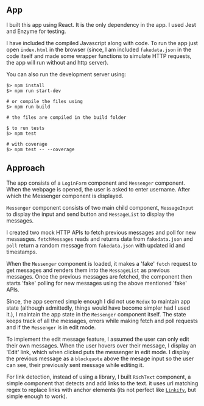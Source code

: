 ## App

I built this app using React. It is the only dependency in the app.
I used Jest and Enzyme for testing.

I have included the compiled Javascript along with code. To run the app just open ```index.html``` in the browser (since, I am included ```fakedata.json``` in the code itself and made some wrapper functions to simulate HTTP requests, the app will run without and http server).

You can also run the development server using:
```
$> npm install
$> npm run start-dev

# or compile the files using
$> npm run build

# the files are compiled in the build folder

$ to run tests
$> npm test

# with coverage
$> npm test -- --coverage
```

## Approach

The app consists of a ```LoginForm``` component and ```Messenger``` component. When the webpage is opened, the user is asked to enter username. After which the Messenger component is displayed.

```Messenger``` component consists of two main child component, ```MessageInput``` to display the input and send button and ```MessageList``` to display the messages.

I created two mock HTTP APIs to fetch previous messages and poll for new messasges. ```fetchMessages``` reads and returns data from ```fakedata.json``` and ```poll``` return a random message from ```fakedata.json``` with updated id and timestamps.

When the ```Messenger``` component is loaded, it makes a 'fake' ```fetch``` request to get messages and renders them into the ```MessageList``` as previous messages. Once the previous messages are fetched, the component then starts 'fake' polling for new messages using the above mentioned 'fake' APIs.

Since, the app seemed simple enough I did not use ```Redux``` to maintain app state (although admittedly, things would have become simpler had I used it.), I maintain the app state in the ```Messenger``` component itself. The state keeps track of all the messages, errors while making fetch and poll requests and if the ```Messenger``` is in edit mode.

To implement the edit message feature, I assumed the user can only edit their own messages. When the user hovers over their message, I display an 'Edit' link, which when clicked puts the messenger in edit mode. I display the previous message as a ```blockquote``` above the mesage input so the user can see, their previously sent message while editing it.

For link detection, instead of using a library, I built ```RichText``` component, a simple component that detects and add links to the text. it uses url matching regex to replace links with anchor elements (its not perfect like [```Linkify```](http://soapbox.github.io/linkifyjs/), but simple enough to work).

